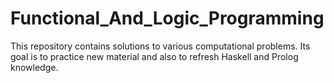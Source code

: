 # Functional_And_Logic_Programming
This repository contains solutions to various computational problems. Its goal is to practice new material and also to refresh Haskell and Prolog knowledge. 

